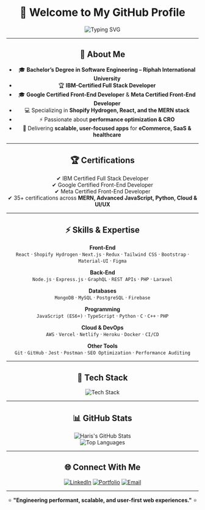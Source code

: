 <div align="center">

# 👋 Welcome to My GitHub Profile  

![Typing SVG](https://readme-typing-svg.herokuapp.com?font=Fira+Code&size=28&pause=1000&color=00C0FF&center=true&vCenter=true&width=700&lines=Hi+I'm+Haris+Khan;Full+Stack+Developer+%7C+IBM+Certified;Shopify+Hydrogen+%7C+MERN+Specialist;UI%2FUX+Designer+%7C+Performance+Optimizer;Building+Scalable+%26+User-First+Apps)

</div>

---

<div align="center">

## 🎯 About Me  

- 🎓 **Bachelor’s Degree in Software Engineering – Riphah International University**  
- 🏆 **IBM-Certified Full Stack Developer**  
- 🎓 **Google Certified Front-End Developer** & **Meta Certified Front-End Developer**  
- 💻 Specializing in **Shopify Hydrogen, React, and the MERN stack**  
- ⚡ Passionate about **performance optimization & CRO**  
- 🚀 Delivering **scalable, user-focused apps** for **eCommerce, SaaS & healthcare**  

</div>

---

<div align="center">

## 🏆 Certifications  

✔ IBM Certified Full Stack Developer  
✔ Google Certified Front-End Developer  
✔ Meta Certified Front-End Developer  
✔ 35+ certifications across **MERN, Advanced JavaScript, Python, Cloud & UI/UX**  

</div>

---

<div align="center">

## ⚡ Skills & Expertise  

**Front-End**  
`React` · `Shopify Hydrogen` · `Next.js` · `Redux` · `Tailwind CSS` · `Bootstrap` · `Material-UI` · `Figma`  

**Back-End**  
`Node.js` · `Express.js` · `GraphQL` · `REST APIs` · `PHP` · `Laravel`  

**Databases**  
`MongoDB` · `MySQL` · `PostgreSQL` · `Firebase`  

**Programming**  
`JavaScript (ES6+)` · `TypeScript` · `Python` · `C` · `C++` · `PHP`  

**Cloud & DevOps**  
`AWS` · `Vercel` · `Netlify` · `Heroku` · `Docker` · `CI/CD`  

**Other Tools**  
`Git` · `GitHub` · `Jest` · `Postman` · `SEO Optimization` · `Performance Auditing`  

</div>

---

<div align="center">

## 🚀 Tech Stack  

<img src="https://skillicons.dev/icons?i=html,css,js,ts,react,next,nodejs,express,mongodb,mysql,postgres,firebase,graphql,php,laravel,shopify,tailwind,bootstrap,materialui,figma,git,github,aws,vercel,netlify,heroku,docker,postman,python,cpp" alt="Tech Stack" />

</div>

---

<div align="center">

## 📊 GitHub Stats  

![Haris's GitHub Stats](https://github-readme-stats.vercel.app/api?username=haris936hk&show_icons=true&theme=tokyonight&hide_border=true&count_private=true)  
![Top Languages](https://github-readme-stats.vercel.app/api/top-langs/?username=haris936hk&layout=compact&theme=tokyonight&hide_border=true)  

</div>

---

<div align="center">

## 🌐 Connect With Me  

<a href="https://www.linkedin.com/in/haris936hk/"><img src="https://img.shields.io/badge/LinkedIn-0077B5?style=for-the-badge&logo=linkedin&logoColor=white" alt="LinkedIn" /></a>
<a href="https://hariskhan-portfolio.netlify.app/"><img src="https://img.shields.io/badge/Portfolio-1A1A1A?style=for-the-badge&logo=About.me&logoColor=white" alt="Portfolio" /></a>
<a href="mailto:hariskhan936.hk@gmail.com"><img src="https://img.shields.io/badge/Email-D14836?style=for-the-badge&logo=gmail&logoColor=white" alt="Email" /></a>

---

⭐ **"Engineering performant, scalable, and user-first web experiences."** ⭐  

</div>
